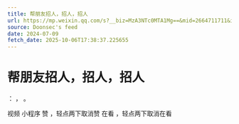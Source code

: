 ```yaml
---
title: 帮朋友招人，招人，招人
url: https://mp.weixin.qq.com/s?__biz=MzA3NTc0MTA1Mg==&mid=2664711711&idx=1&sn=f081ff372ef354e21d99df70cb505be2
source: Doonsec's feed
date: 2024-07-09
fetch_date: 2025-10-06T17:38:37.225655
---
```


# 帮朋友招人，招人，招人

：
，
。

视频
小程序
赞
，轻点两下取消赞
在看
，轻点两下取消在看